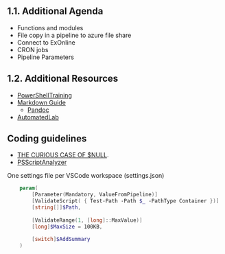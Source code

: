 ## 1.1. Additional Agenda

-	Functions and modules
-	File copy in a pipeline to azure file share
-	Connect to ExOnline
-	CRON jobs
-	Pipeline Parameters

## 1.2. Additional Resources

- [PowerShellTraining](https://github.com/raandree/PowerShellTraining)
- [Markdown Guide](https://www.markdownguide.org/)
  - [Pandoc](https://pandoc.org/)
- [AutomatedLab](https://automatedlab.org/en/latest/)

## Coding guidelines
- [THE CURIOUS CASE OF $NULL](https://evotec.xyz/the-curious-case-of-null-should-be-on-the-left-side-of-equality-comparisons-psscriptanalyzer/#:~:text=The%20only%20way%20to%20reliably,cast%20to%20other%20scalar%20types).
- [PSScriptAnalyzer](https://github.com/PowerShell/PSScriptAnalyzer)



One settings file per VSCode workspace (settings.json)



```powershell
    param(
        [Parameter(Mandatory, ValueFromPipeline)]
        [ValidateScript( { Test-Path -Path $_ -PathType Container })]
        [string[]]$Path,
                
        [ValidateRange(1, [long]::MaxValue)]
        [long]$MaxSize = 100KB,
        
        [switch]$AddSummary
    )
```
